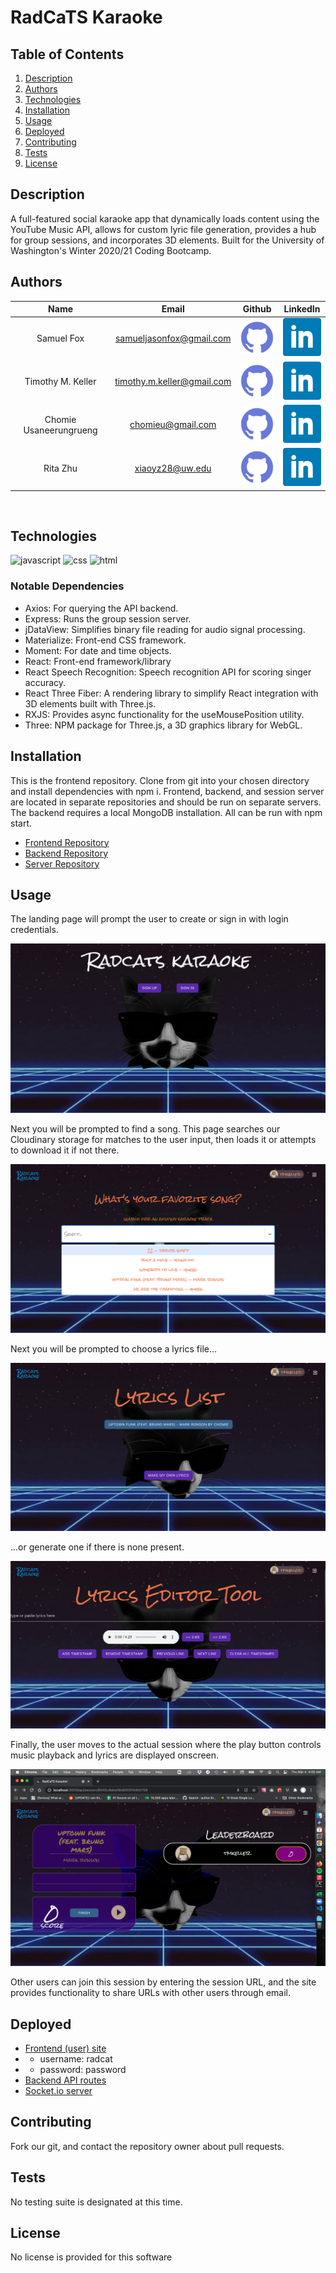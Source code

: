 # RadCaTS Karaoke

## Table of Contents
1. [Description](#description)
2. [Authors](#authors)
3. [Technologies](#technologies)
4. [Installation](#installation)
5. [Usage](#usage)
6. [Deployed](#deployed)
7. [Contributing](#contributing)
8. [Tests](#tests)
9. [License](#license)
## Description
A full-featured social karaoke app that dynamically loads content using the YouTube Music API, allows for custom lyric file generation, provides a hub for group sessions, and incorporates 3D elements. Built for the University of Washington's Winter 2020/21 Coding Bootcamp.

## Authors

| Name | Email  | Github  | LinkedIn |
| :--: | :----: | :-----: | :------: |
| Samuel Fox | samueljasonfox@gmail.com | [![Github](./assets/github.png)](https://github.com/samuelfox1) | [![LinkedIn](./assets/linkedin.png)](https://www.linkedin.com/in/samuel-fox-tacoma/) |
| Timothy M. Keller | timothy.m.keller@gmail.com | [![Github](./assets/github.png)](https://github.com/tmkeller) | [![LinkedIn](./assets/linkedin.png)](https://linkedin.com/in/tim-keller-3ab55bb1/) |
| Chomie Usaneerungrueng | chomieu@gmail.com | [![Github](./assets/github.png)](https://github.com/chomieu) | [![LinkedIn](./assets/linkedin.png)](https://www.linkedin.com/in/chomieu/) |
| Rita Zhu | xiaoyz28@uw.edu | [![Github](./assets/github.png)](https://github.com/zhuxiaoyu1019) | [![LinkedIn](./assets/linkedin.png)](https://www.linkedin.com/in/rita-z-2495b01a1//) |
<br>

## Technologies
![javascript](https://img.shields.io/badge/javascript-85%25-yellow)
![css](https://img.shields.io/badge/css-11%25-purple)
![html](https://img.shields.io/badge/html-3.9%25-orange)

### Notable Dependencies
- Axios: For querying the API backend.
- Express: Runs the group session server.
- jDataView: Simplifies binary file reading for audio signal processing.
- Materialize: Front-end CSS framework.
- Moment: For date and time objects.
- React: Front-end framework/library
- React Speech Recognition: Speech recognition API for scoring singer accuracy.
- React Three Fiber: A rendering library to simplify React integration with 3D elements built with Three.js.
- RXJS: Provides async functionality for the useMousePosition utility.
- Three: NPM package for Three.js, a 3D graphics library for WebGL.

## Installation
This is the frontend repository. Clone from git into your chosen directory and install dependencies with npm i. Frontend, backend, and session server are located in separate repositories and should be run on separate servers. The backend requires a local MongoDB installation. All can be run with npm start.
- [Frontend Repository](https://github.com/chomieu/RadCaTS-Karaoke) 
- [Backend Repository](https://github.com/chomieu/RadCaTS-Karaoke-API)
- [Server Repository](https://github.com/chomieu/RadCaTS-Karaoke-Server)

## Usage
The landing page will prompt the user to create or sign in with login credentials. 

![screenshot1](./assets/screen1.png)

Next you will be prompted to find a song. This page searches our Cloudinary storage for matches to the user input, then loads it or attempts to download it if not there. 

![screenshot2](./assets/screen2.png)

Next you will be prompted to choose a lyrics file...

![screenshot3](./assets/screen3.png)

...or generate one if there is none present.

![screenshot4](./assets/screen4.png)

Finally, the user moves to the actual session where the play button controls music playback and lyrics are displayed onscreen.

![screenshot5](./assets/screen5.png)

Other users can join this session by entering the session URL, and the site provides functionality to share URLs with other users through email.

## Deployed
- [Frontend (user) site](https://radcats-karaoke.herokuapp.com) 
- * username: radcat
- * password: password
- [Backend API routes](https://radcats-karaoke-api.herokuapp.com)
- [Socket.io server](http://radcats-karaoke-server.herokuapp.com/)

## Contributing
Fork our git, and contact the repository owner about pull requests.

## Tests
No testing suite is designated at this time.

## License
No license is provided for this software
